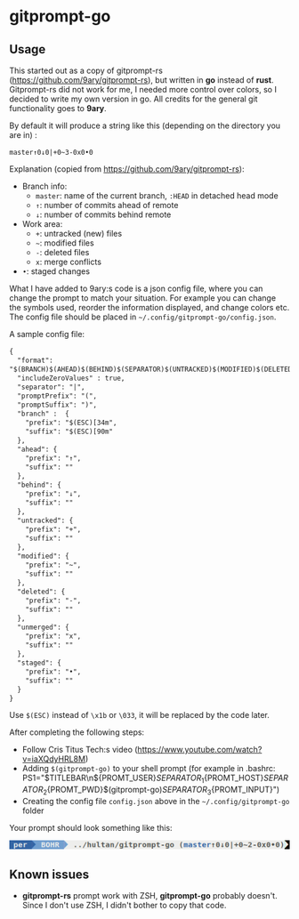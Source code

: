 # gitprompt-go

## Usage

This started out as a copy of gitprompt-rs (https://github.com/9ary/gitprompt-rs), but written in **go** instead of **rust**. Gitprompt-rs did not work for me, I needed more control over colors, so I decided to write my own version in go. All credits for the general git functionality goes to **9ary**. 

By default it will produce a string like this (depending on the directory you are in) :

    master↑0↓0|+0~3-0x0•0
    
 Explanation (copied from https://github.com/9ary/gitprompt-rs):
 
- Branch info:
  - `master`: name of the current branch, `:HEAD` in detached head mode
  - `↑`: number of commits ahead of remote
  - `↓`: number of commits behind remote
- Work area:
  - `+`: untracked (new) files
  - `~`: modified files
  - `-`: deleted files
  - `x`: merge conflicts
- `•`: staged changes

What I have added to 9ary:s code is a json config file, where you can change the prompt to match your situation. For example you can change the symbols used, reorder the information displayed, and change colors etc. The config file should be placed in `~/.config/gitprompt-go/config.json`.

A sample config file:
 ```
 {
   "format": "$(BRANCH)$(AHEAD)$(BEHIND)$(SEPARATOR)$(UNTRACKED)$(MODIFIED)$(DELETED)$(UNMERGED)$(STAGED)",
   "includeZeroValues" : true,
   "separator": "|",
   "promptPrefix": "(",
   "promptSuffix": ")",
   "branch" :  {
     "prefix": "$(ESC)[34m",
     "suffix": "$(ESC)[90m"
   },
   "ahead": {
     "prefix": "↑",
     "suffix": ""
   },
   "behind": {
     "prefix": "↓",
     "suffix": ""
   },
   "untracked": {
     "prefix": "+",
     "suffix": ""
   },
   "modified": {
     "prefix": "~",
     "suffix": ""
   },
   "deleted": {
     "prefix": "-",
     "suffix": ""
   },
   "unmerged": {
     "prefix": "x",
     "suffix": ""
   },
   "staged": {
     "prefix": "•",
     "suffix": ""
   }
 }
```

Use `$(ESC)` instead of `\x1b` or `\033`, it will be replaced by the code later.

After completing the following steps:

* Follow Cris Titus Tech:s video (https://www.youtube.com/watch?v=iaXQdyHRL8M)
* Adding `$(gitprompt-go)` to your shell prompt (for example in .bashrc:    PS1="$TITLEBAR\n${PROMT_USER}${SEPARATOR_1}${PROMT_HOST}${SEPARATOR_2}${PROMT_PWD}\$(gitprompt-go)${SEPARATOR_3}${PROMT_INPUT}")
* Creating the config file `config.json` above in the `~/.config/gitprompt-go` folder 

Your prompt should look something like this:

![gitprompt-go](gitprompt.png)

## Known issues

* **gitprompt-rs** prompt work with ZSH, **gitprompt-go** probably doesn't. Since I don't use ZSH, I didn't bother to copy that code.
